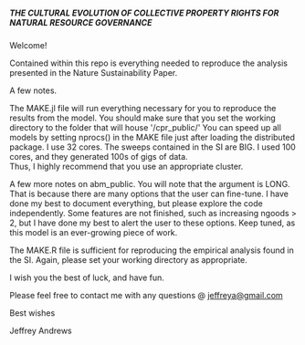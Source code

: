 ##### THE CULTURAL EVOLUTION OF COLLECTIVE PROPERTY RIGHTS FOR NATURAL RESOURCE GOVERNANCE ##############

Welcome!

Contained within this repo is everything needed to reproduce the analysis presented in the Nature Sustainability Paper.

A few notes.

The MAKE.jl file will run everything necessary for you to reproduce the results from the model. 
You should make sure that you set the working directory to the folder that will house '/cpr_public/'
You can speed up all models by setting nprocs() in the MAKE file just after loading the distributed package. I use 32 cores. 
The sweeps contained in the SI are BIG. I used 100 cores, and they generated 100s of gigs of data.  
Thus, I highly recommend that you use an appropriate cluster.

A few more notes on abm_public.
You will note that the argument is LONG.
That is because there are many options that the user can fine-tune.
I have done my best to document everything, but please explore the code independently.
Some features are not finished, such as increasing ngoods > 2, but I have done my best to alert the user to these options. Keep tuned, as this model is an ever-growing piece of work. 

The MAKE.R file is sufficient for reproducing the empirical analysis found in the SI.
Again, please set your working directory as appropriate.

I wish you the best of luck, and have fun. 

Please feel free to contact me with any questions @ jeffreya@gmail.com

Best wishes

Jeffrey Andrews
